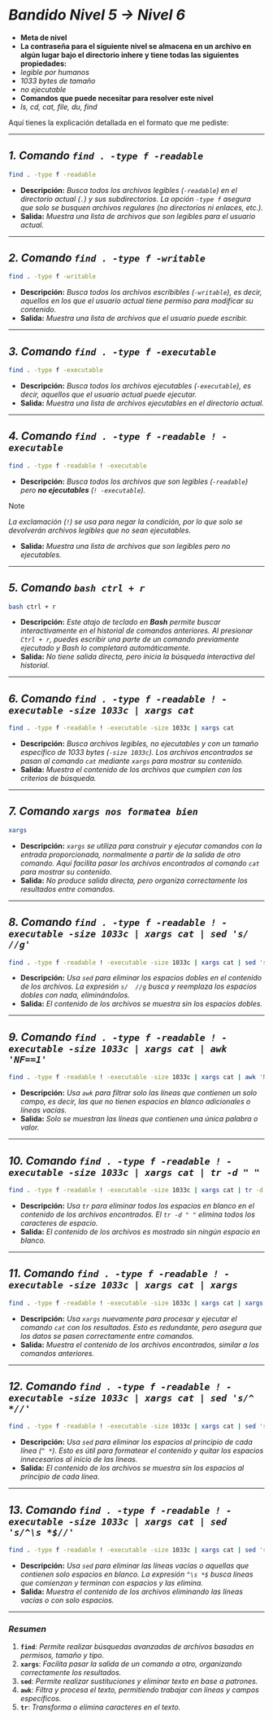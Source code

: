 <!-- Autor: Daniel Benjamin Perez Morales -->
<!-- GitHub: https://github.com/DanielPerezMoralesDev13 -->
<!-- Correo electrónico: danielperezdev@proton.me -->

# ***Bandido Nivel 5 → Nivel 6***

- **Meta de nivel**
- **La contraseña para el siguiente nivel se almacena en un archivo en algún lugar bajo el directorio inhere y tiene todas las siguientes propiedades:**
- *legible por humanos*
- *1033 bytes de tamaño*
- *no ejecutable*
- **Comandos que puede necesitar para resolver este nivel**
- *ls, cd, cat, file, du, find*

Aquí tienes la explicación detallada en el formato que me pediste:

---

## ***1. Comando `find . -type f -readable`***

```bash
find . -type f -readable
```

- **Descripción:** *Busca todos los archivos legibles (`-readable`) en el directorio actual (`.`) y sus subdirectorios. La opción `-type f` asegura que solo se busquen archivos regulares (no directorios ni enlaces, etc.).*
- **Salida:** *Muestra una lista de archivos que son legibles para el usuario actual.*

---

## ***2. Comando `find . -type f -writable`***

```bash
find . -type f -writable
```

- **Descripción:** *Busca todos los archivos escribibles (`-writable`), es decir, aquellos en los que el usuario actual tiene permiso para modificar su contenido.*
- **Salida:** *Muestra una lista de archivos que el usuario puede escribir.*

---

## ***3. Comando `find . -type f -executable`***

```bash
find . -type f -executable
```

- **Descripción:** *Busca todos los archivos ejecutables (`-executable`), es decir, aquellos que el usuario actual puede ejecutar.*
- **Salida:** *Muestra una lista de archivos ejecutables en el directorio actual.*

---

## ***4. Comando `find . -type f -readable ! -executable`***

```bash
find . -type f -readable ! -executable
```

- **Descripción:** *Busca todos los archivos que son legibles (`-readable`) pero **no ejecutables** (`! -executable`).*

> [!NOTE]
> *La exclamación (`!`) se usa para negar la condición, por lo que solo se devolverán archivos legibles que no sean ejecutables.*

- **Salida:** *Muestra una lista de archivos que son legibles pero no ejecutables.*

---

## ***5. Comando `bash ctrl + r`***

```bash
bash ctrl + r
```

- **Descripción:** *Este atajo de teclado en **Bash** permite buscar interactivamente en el historial de comandos anteriores. Al presionar `Ctrl + r`, puedes escribir una parte de un comando previamente ejecutado y Bash lo completará automáticamente.*
- **Salida:** *No tiene salida directa, pero inicia la búsqueda interactiva del historial.*

---

## ***6. Comando `find . -type f -readable ! -executable -size 1033c | xargs cat`***

```bash
find . -type f -readable ! -executable -size 1033c | xargs cat
```

- **Descripción:** *Busca archivos legibles, no ejecutables y con un tamaño específico de 1033 bytes (`-size 1033c`). Los archivos encontrados se pasan al comando `cat` mediante `xargs` para mostrar su contenido.*
- **Salida:** *Muestra el contenido de los archivos que cumplen con los criterios de búsqueda.*

---

## ***7. Comando `xargs nos formatea bien`***

```bash
xargs
```

- **Descripción:** *`xargs` se utiliza para construir y ejecutar comandos con la entrada proporcionada, normalmente a partir de la salida de otro comando. Aquí facilita pasar los archivos encontrados al comando `cat` para mostrar su contenido.*
- **Salida:** *No produce salida directa, pero organiza correctamente los resultados entre comandos.*

---

## ***8. Comando `find . -type f -readable ! -executable -size 1033c | xargs cat | sed 's/  //g'`***

```bash
find . -type f -readable ! -executable -size 1033c | xargs cat | sed 's/  //g'
```

- **Descripción:** *Usa `sed` para eliminar los espacios dobles en el contenido de los archivos. La expresión `s/  //g` busca y reemplaza los espacios dobles con nada, eliminándolos.*
- **Salida:** *El contenido de los archivos se muestra sin los espacios dobles.*

---

## ***9. Comando `find . -type f -readable ! -executable -size 1033c | xargs cat | awk 'NF==1'`***

```bash
find . -type f -readable ! -executable -size 1033c | xargs cat | awk 'NF==1'
```

- **Descripción:** *Usa `awk` para filtrar solo las líneas que contienen un solo campo, es decir, las que no tienen espacios en blanco adicionales o líneas vacías.*
- **Salida:** *Solo se muestran las líneas que contienen una única palabra o valor.*

---

## ***10. Comando `find . -type f -readable ! -executable -size 1033c | xargs cat | tr -d " "`***

```bash
find . -type f -readable ! -executable -size 1033c | xargs cat | tr -d " "
```

- **Descripción:** *Usa `tr` para eliminar todos los espacios en blanco en el contenido de los archivos encontrados. El `tr -d " "` elimina todos los caracteres de espacio.*
- **Salida:** *El contenido de los archivos es mostrado sin ningún espacio en blanco.*

---

## ***11. Comando `find . -type f -readable ! -executable -size 1033c | xargs cat | xargs`***

```bash
find . -type f -readable ! -executable -size 1033c | xargs cat | xargs
```

- **Descripción:** *Usa `xargs` nuevamente para procesar y ejecutar el comando `cat` con los resultados. Esto es redundante, pero asegura que los datos se pasen correctamente entre comandos.*
- **Salida:** *Muestra el contenido de los archivos encontrados, similar a los comandos anteriores.*

---

## ***12. Comando `find . -type f -readable ! -executable -size 1033c | xargs cat | sed 's/^ *//'`***

```bash
find . -type f -readable ! -executable -size 1033c | xargs cat | sed 's/^ *//'
```

- **Descripción:** *Usa `sed` para eliminar los espacios al principio de cada línea (`^ *`). Esto es útil para formatear el contenido y quitar los espacios innecesarios al inicio de las líneas.*
- **Salida:** *El contenido de los archivos se muestra sin los espacios al principio de cada línea.*

---

## ***13. Comando `find . -type f -readable ! -executable -size 1033c | xargs cat | sed 's/^\s *$//'`***

```bash
find . -type f -readable ! -executable -size 1033c | xargs cat | sed 's/^\s *$//'
```

- **Descripción:** *Usa `sed` para eliminar las líneas vacías o aquellas que contienen solo espacios en blanco. La expresión `^\s *$` busca líneas que comienzan y terminan con espacios y las elimina.*
- **Salida:** *Muestra el contenido de los archivos eliminando las líneas vacías o con solo espacios.*

---

### ***Resumen***

1. **`find`**: *Permite realizar búsquedas avanzadas de archivos basadas en permisos, tamaño y tipo.*
2. **`xargs`**: *Facilita pasar la salida de un comando a otro, organizando correctamente los resultados.*
3. **`sed`**: *Permite realizar sustituciones y eliminar texto en base a patrones.*
4. **`awk`**: *Filtra y procesa el texto, permitiendo trabajar con líneas y campos específicos.*
5. **`tr`**: *Transforma o elimina caracteres en el texto.*
